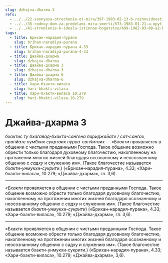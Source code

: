 ```yaml
---
slug: dzhajva-dharma-3
refs:
  - ../../22-sannyasa-otrechenie-ot-mira/397-1983-02-13-b-raznovidnosti-i-filosofskie-aspekty-sannyasy.md
  - ../../35-rodnoy-dom-za-predelami-mira-smerti/573-1983-01-21-a-opyt-brennogo-mira-ne-pomozhet-postich-bezgranichnoe.md
  - ../../41-stremlenie-k-idealu-istinnoe-bogatstvo/699-1982-03-08-a2-b1-b7-budushhee-togo-kto-obrel-svyaz-s-gospodom-luchezarno.md
tags:
  - title: Брихан-нарадия-пурана
    slug: brihan-naradiya-purana
  - title: Брихан-нарадия-пурана 4.33
    slug: brihan-naradiya-purana-4-33
  - title: Джайва-дхарма
    slug: dzhajva-dharma
  - title: Джайва-дхарма 3
    slug: dzhajva-dharma-3
  - title: Джайва-дхарма 6
    slug: dzhajva-dharma-6
  - title: Хари-бхакти-виласа
    slug: hari-bhakti-vilasa
  - title: Хари-бхакти-виласа 10.279
    slug: hari-bhakti-vilasa-10-279
---
```


# Джайва-дхарма 3

*бхактис ту бхагавад-бхакта-сан̇гена париджа̄йате / сат-сан̇гах̣ пра̄пйате пум̇бхих̣ сукр̣таих̣ пӯрва-сан̃читаих̣* — «*Бхакти* проявляется в общении с чистыми преданными Господа. Такое общение возможно обрести только благодаря духовному благочестию, накопленному на протяжении многих жизней благодаря осознанному и неосознанному общению с *садху* и служению им». (Такое благочестие называется *бхакти-унмукхи-сукрити*.) («Брихан-нарадия-пурана», 4.33; «Хари-бхакти-виласа», 10.279; «Джайва-дхарма», гл. 3,6).

---

«*Бхакти* проявляется в общении с чистыми преданными Господа. Такое общение возможно обрести только благодаря духовному благочестию, накопленному на протяжении многих жизней благодаря осознанному и неосознанному общению с *садху* и служению им». (Такое благочестие называется *бхакти-унмукхи-сукрити*) («Брихан-нарадия-пурана», 4.33; «Хари-бхакти-виласа», 10.279; «Джайва-дхарма», гл. 3,6).

---

«Бхакти проявляется в общении с чистыми преданными Господа. Такое общение возможно обрести только благодаря духовному благочестию, накопленному на протяжении многих жизней благодаря осознанному и неосознанному общению с садху и служению им». (Такое благочестие называется бхакти-унмукхи-сукрити.) («Брихан-нарадия-пурана», 4.33; «Хари-бхакти-виласа», 10.279; «Джайва-дхарма», 3,6).
